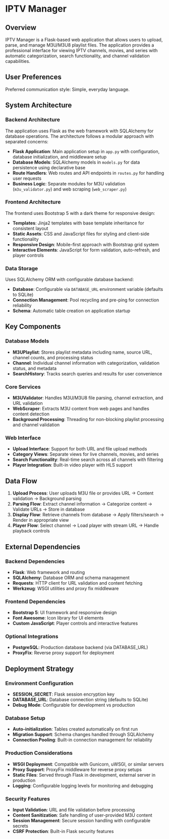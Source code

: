 # IPTV Manager

## Overview

IPTV Manager is a Flask-based web application that allows users to upload, parse, and manage M3U/M3U8 playlist files. The application provides a professional interface for viewing IPTV channels, movies, and series with automatic categorization, search functionality, and channel validation capabilities.

## User Preferences

Preferred communication style: Simple, everyday language.

## System Architecture

### Backend Architecture
The application uses Flask as the web framework with SQLAlchemy for database operations. The architecture follows a modular approach with separated concerns:

- **Flask Application**: Main application setup in `app.py` with configuration, database initialization, and middleware setup
- **Database Models**: SQLAlchemy models in `models.py` for data persistence using declarative base
- **Route Handlers**: Web routes and API endpoints in `routes.py` for handling user requests
- **Business Logic**: Separate modules for M3U validation (`m3u_validator.py`) and web scraping (`web_scraper.py`)

### Frontend Architecture
The frontend uses Bootstrap 5 with a dark theme for responsive design:

- **Templates**: Jinja2 templates with base template inheritance for consistent layout
- **Static Assets**: CSS and JavaScript files for styling and client-side functionality
- **Responsive Design**: Mobile-first approach with Bootstrap grid system
- **Interactive Elements**: JavaScript for form validation, auto-refresh, and player controls

### Data Storage
Uses SQLAlchemy ORM with configurable database backend:

- **Database**: Configurable via `DATABASE_URL` environment variable (defaults to SQLite)
- **Connection Management**: Pool recycling and pre-ping for connection reliability
- **Schema**: Automatic table creation on application startup

## Key Components

### Database Models
- **M3UPlaylist**: Stores playlist metadata including name, source URL, channel counts, and processing status
- **Channel**: Individual channel information with categorization, validation status, and metadata
- **SearchHistory**: Tracks search queries and results for user convenience

### Core Services
- **M3UValidator**: Handles M3U/M3U8 file parsing, channel extraction, and URL validation
- **WebScraper**: Extracts M3U content from web pages and handles content detection
- **Background Processing**: Threading for non-blocking playlist processing and channel validation

### Web Interface
- **Upload Interface**: Support for both URL and file upload methods
- **Category Views**: Separate views for live channels, movies, and series
- **Search Functionality**: Real-time search across all channels with filtering
- **Player Integration**: Built-in video player with HLS support

## Data Flow

1. **Upload Process**: User uploads M3U file or provides URL → Content validation → Background parsing
2. **Parsing Flow**: Extract channel information → Categorize content → Validate URLs → Store in database
3. **Display Flow**: Retrieve channels from database → Apply filters/search → Render in appropriate view
4. **Player Flow**: Select channel → Load player with stream URL → Handle playback controls

## External Dependencies

### Backend Dependencies
- **Flask**: Web framework and routing
- **SQLAlchemy**: Database ORM and schema management
- **Requests**: HTTP client for URL validation and content fetching
- **Werkzeug**: WSGI utilities and proxy fix middleware

### Frontend Dependencies
- **Bootstrap 5**: UI framework and responsive design
- **Font Awesome**: Icon library for UI elements
- **Custom JavaScript**: Player controls and interactive features

### Optional Integrations
- **PostgreSQL**: Production database backend (via DATABASE_URL)
- **ProxyFix**: Reverse proxy support for deployment

## Deployment Strategy

### Environment Configuration
- **SESSION_SECRET**: Flask session encryption key
- **DATABASE_URL**: Database connection string (defaults to SQLite)
- **Debug Mode**: Configurable for development vs production

### Database Setup
- **Auto-initialization**: Tables created automatically on first run
- **Migration Support**: Schema changes handled through SQLAlchemy
- **Connection Pooling**: Built-in connection management for reliability

### Production Considerations
- **WSGI Deployment**: Compatible with Gunicorn, uWSGI, or similar servers
- **Proxy Support**: ProxyFix middleware for reverse proxy setups
- **Static Files**: Served through Flask in development, external server in production
- **Logging**: Configurable logging levels for monitoring and debugging

### Security Features
- **Input Validation**: URL and file validation before processing
- **Content Sanitization**: Safe handling of user-provided M3U content
- **Session Management**: Secure session handling with configurable secrets
- **CSRF Protection**: Built-in Flask security features
